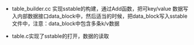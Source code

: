 - table_builder.cc 实现sstable的构建，通过Add函数，把可key/value 数据写入内部数据接口data_block中，然后适当的时候，把data_block写入sstable文件中，注意：data_block中包含多条k/v数据

- table.c实现了sstable的打开，数据的读取


